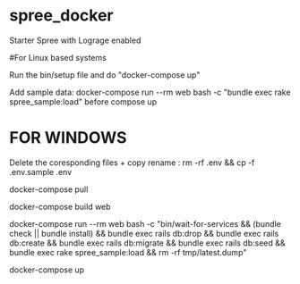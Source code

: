 # spree_docker
Starter Spree with Lograge enabled

#For Linux based systems

Run the bin/setup file and do "docker-compose up"

Add sample data: docker-compose run --rm web bash -c "bundle exec rake spree_sample:load" before compose up

# FOR WINDOWS

Delete the coresponding files + copy rename : rm -rf .env && cp -f .env.sample .env

docker-compose pull

docker-compose build web

docker-compose run --rm web bash -c "bin/wait-for-services && (bundle check || bundle install) && bundle exec rails db:drop && bundle exec rails db:create && bundle exec rails db:migrate && bundle exec rails db:seed && bundle exec rake spree_sample:load && rm -rf tmp/latest.dump"

docker-compose up
